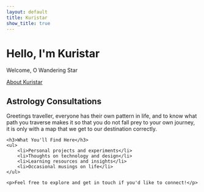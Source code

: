 ```yaml
---
layout: default
title: Kuristar
show_title: true
---
```


<div class="hero-section">
    <h1 class="hero-title">Hello, I'm Kuristar</h1>
    <p class="hero-subtitle">Welcome, O Wandering Star</p>
    <a href="/about/" class="hero-cta">About Kuristar</a>
</div>

<div class="content">
    <h2>Astrology Consultations</h2>
    <p>Greetings traveller, everyone has their own pattern in life, and to know what path you traverse makes it so that you do not fall prey to your own journey, it is only with a map that we get to our destination correctly.</p>
    
    <h3>What You'll Find Here</h3>
    <ul>
        <li>Personal projects and experiments</li>
        <li>Thoughts on technology and design</li>
        <li>Learning resources and insights</li>
        <li>Occasional musings on life</li>
    </ul>
    
    <p>Feel free to explore and get in touch if you'd like to connect!</p>
</div>